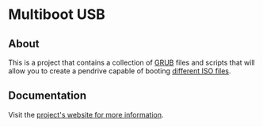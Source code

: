 # Multiboot USB

## About

This is a project that contains a collection of [GRUB][] files and scripts that will allow you to create a pendrive capable of booting [different ISO files][isos].


## Documentation

Visit the [project's website for more information][website].


[grub]: https://www.gnu.org/software/grub/
[isos]: http://mbusb.aguslr.com/install.html#get-bootable-files
[website]: http://mbusb.aguslr.com/
